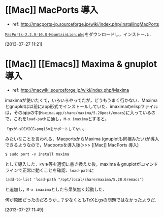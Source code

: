 # [[Mac]] MacPorts 導入

* ref: <http://macports-jp.sourceforge.jp/wiki/index.php/InstallingMacPorts>

[`MacPorts-2.2.0-10.8-MountainLion.pkg`](https://distfiles.macports.org/MacPorts/)をダウンロードし，インストール．

[2013-07-27 11:21] 

# [[Mac]] [[Emacs]] Maxima & gnuplot 導入

* ref: <http://macwiki.sourceforge.jp/wiki/index.php/Maxima>

imaximaが使いたくて，いろいろやってたが，どうもうまく行かない．Maximaとgnuplotは以前にapp形式でインストールしていた．imaximaのelispファイルは，そのappの中(`Maxima.app/share/maxima/5.28post/emacs`)に入っているので，これを`load-path`に通し，`M-x imaxima`とすると，

	「gsが-sDEVICE=png16mをサポートしてない」

みたいなことを言われる．MacportsからMaxima (gnuplotも同梱みたい)が導入できるようなので，Macportsを導入後(>>> [[Mac]] MacPorts 導入)

    $ sudo port -v install maxima

として導入した．`PATH`等を適切に書き換えた後，maxima & gnuplotがコマンドラインで正常に動くことを確認．`load-path`に

	(add-to-list 'load-path "/opt/local/share/maxima/5.28.0/emacs")

と追加し，`M-x imaxima`としたら呆気無く起動した．

何が原因だったのだろうか…？少なくともTeXとgsの問題ではなかったようだ．

[2013-07-27 11:49] 

